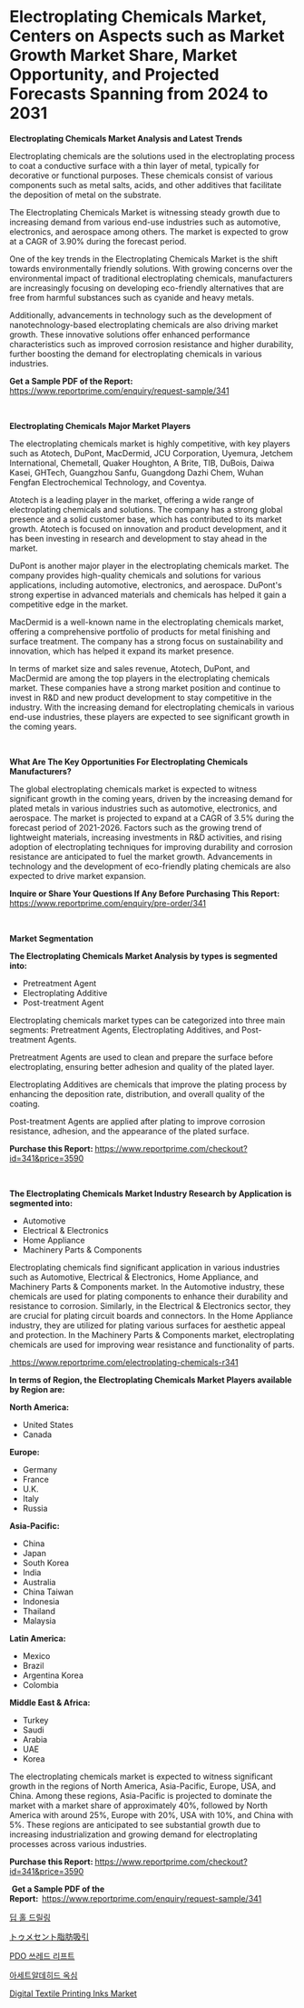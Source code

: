 <p><h1>Electroplating Chemicals Market, Centers on Aspects such as Market Growth Market Share, Market Opportunity, and Projected Forecasts Spanning from 2024 to 2031</h1></p><p><strong>Electroplating Chemicals Market Analysis and Latest Trends</strong></p>
<p><p>Electroplating chemicals are the solutions used in the electroplating process to coat a conductive surface with a thin layer of metal, typically for decorative or functional purposes. These chemicals consist of various components such as metal salts, acids, and other additives that facilitate the deposition of metal on the substrate.</p><p>The Electroplating Chemicals Market is witnessing steady growth due to increasing demand from various end-use industries such as automotive, electronics, and aerospace among others. The market is expected to grow at a CAGR of 3.90% during the forecast period.</p><p>One of the key trends in the Electroplating Chemicals Market is the shift towards environmentally friendly solutions. With growing concerns over the environmental impact of traditional electroplating chemicals, manufacturers are increasingly focusing on developing eco-friendly alternatives that are free from harmful substances such as cyanide and heavy metals.</p><p>Additionally, advancements in technology such as the development of nanotechnology-based electroplating chemicals are also driving market growth. These innovative solutions offer enhanced performance characteristics such as improved corrosion resistance and higher durability, further boosting the demand for electroplating chemicals in various industries.</p></p>
<p><strong>Get a Sample PDF of the Report:&nbsp;</strong> <a href="https://www.reportprime.com/enquiry/request-sample/341">https://www.reportprime.com/enquiry/request-sample/341</a></p>
<p>&nbsp;</p>
<p><strong>Electroplating Chemicals Major Market Players</strong></p>
<p><p>The electroplating chemicals market is highly competitive, with key players such as Atotech, DuPont, MacDermid, JCU Corporation, Uyemura, Jetchem International, Chemetall, Quaker Houghton, A Brite, TIB, DuBois, Daiwa Kasei, GHTech, Guangzhou Sanfu, Guangdong Dazhi Chem, Wuhan Fengfan Electrochemical Technology, and Coventya.</p><p>Atotech is a leading player in the market, offering a wide range of electroplating chemicals and solutions. The company has a strong global presence and a solid customer base, which has contributed to its market growth. Atotech is focused on innovation and product development, and it has been investing in research and development to stay ahead in the market.</p><p>DuPont is another major player in the electroplating chemicals market. The company provides high-quality chemicals and solutions for various applications, including automotive, electronics, and aerospace. DuPont's strong expertise in advanced materials and chemicals has helped it gain a competitive edge in the market.</p><p>MacDermid is a well-known name in the electroplating chemicals market, offering a comprehensive portfolio of products for metal finishing and surface treatment. The company has a strong focus on sustainability and innovation, which has helped it expand its market presence.</p><p>In terms of market size and sales revenue, Atotech, DuPont, and MacDermid are among the top players in the electroplating chemicals market. These companies have a strong market position and continue to invest in R&D and new product development to stay competitive in the industry. With the increasing demand for electroplating chemicals in various end-use industries, these players are expected to see significant growth in the coming years.</p></p>
<p>&nbsp;</p>
<p><strong>What Are The Key Opportunities For Electroplating Chemicals Manufacturers?</strong></p>
<p><p>The global electroplating chemicals market is expected to witness significant growth in the coming years, driven by the increasing demand for plated metals in various industries such as automotive, electronics, and aerospace. The market is projected to expand at a CAGR of 3.5% during the forecast period of 2021-2026. Factors such as the growing trend of lightweight materials, increasing investments in R&D activities, and rising adoption of electroplating techniques for improving durability and corrosion resistance are anticipated to fuel the market growth. Advancements in technology and the development of eco-friendly plating chemicals are also expected to drive market expansion.</p></p>
<p><strong>Inquire or Share Your Questions If Any Before Purchasing This Report:</strong> <a href="https://www.reportprime.com/enquiry/pre-order/341">https://www.reportprime.com/enquiry/pre-order/341</a></p>
<p>&nbsp;</p>
<p><strong>Market Segmentation</strong></p>
<p><strong>The Electroplating Chemicals Market Analysis by types is segmented into:</strong></p>
<p><ul><li>Pretreatment Agent</li><li>Electroplating Additive</li><li>Post-treatment Agent</li></ul></p>
<p><p>Electroplating chemicals market types can be categorized into three main segments: Pretreatment Agents, Electroplating Additives, and Post-treatment Agents. </p><p>Pretreatment Agents are used to clean and prepare the surface before electroplating, ensuring better adhesion and quality of the plated layer. </p><p>Electroplating Additives are chemicals that improve the plating process by enhancing the deposition rate, distribution, and overall quality of the coating.</p><p>Post-treatment Agents are applied after plating to improve corrosion resistance, adhesion, and the appearance of the plated surface.</p></p>
<p><strong>Purchase this Report:&nbsp;</strong><a href="https://www.reportprime.com/checkout?id=341&price=3590">https://www.reportprime.com/checkout?id=341&price=3590</a></p>
<p>&nbsp;</p>
<p><strong>The Electroplating Chemicals Market Industry Research by Application is segmented into:</strong></p>
<p><ul><li>Automotive</li><li>Electrical & Electronics</li><li>Home Appliance</li><li>Machinery Parts & Components</li></ul></p>
<p><p>Electroplating chemicals find significant application in various industries such as Automotive, Electrical & Electronics, Home Appliance, and Machinery Parts & Components market. In the Automotive industry, these chemicals are used for plating components to enhance their durability and resistance to corrosion. Similarly, in the Electrical & Electronics sector, they are crucial for plating circuit boards and connectors. In the Home Appliance industry, they are utilized for plating various surfaces for aesthetic appeal and protection. In the Machinery Parts & Components market, electroplating chemicals are used for improving wear resistance and functionality of parts.</p></p>
<p><a href="https://www.reportprime.com/electroplating-chemicals-r341">&nbsp;https://www.reportprime.com/electroplating-chemicals-r341</a></p>
<p><strong>In terms of Region, the Electroplating Chemicals Market Players available by Region are:</strong></p>
<p>
    <p> <strong> North America: </strong>
        <ul>
            <li>United States</li>
            <li>Canada</li>
        </ul>
        </p> 
    <p> <strong> Europe: </strong>
        <ul>
            <li>Germany</li>
            <li>France</li>
            <li>U.K.</li>
            <li>Italy</li>
            <li>Russia</li>
        </ul>
        </p> 
    <p> <strong> Asia-Pacific: </strong>
        <ul>
            <li>China</li>
            <li>Japan</li>
            <li>South Korea</li>
            <li>India</li>
            <li>Australia</li>
            <li>China Taiwan</li>
            <li>Indonesia</li>
            <li>Thailand</li>
            <li>Malaysia</li>
        </ul>
        </p> 
    <p> <strong> Latin America: </strong>
        <ul>
            <li>Mexico</li>
            <li>Brazil</li>
            <li>Argentina Korea</li>
            <li>Colombia</li>
        </ul>
        </p> 
    <p> <strong> Middle East & Africa: </strong>
        <ul>
            <li>Turkey</li>
            <li>Saudi</li>
            <li>Arabia</li>
            <li>UAE</li>
            <li>Korea</li>
        </ul>
    </p>
    </p>
<p><p>The electroplating chemicals market is expected to witness significant growth in the regions of North America, Asia-Pacific, Europe, USA, and China. Among these regions, Asia-Pacific is projected to dominate the market with a market share of approximately 40%, followed by North America with around 25%, Europe with 20%, USA with 10%, and China with 5%. These regions are anticipated to see substantial growth due to increasing industrialization and growing demand for electroplating processes across various industries.</p></p>
<p><strong>Purchase this Report: </strong><a href="https://www.reportprime.com/checkout?id=341&price=3590">https://www.reportprime.com/checkout?id=341&price=3590</a></p>
<p>&nbsp;<strong>Get a Sample PDF of the Report:&nbsp;&nbsp;</strong><a href="https://www.reportprime.com/enquiry/request-sample/341">https://www.reportprime.com/enquiry/request-sample/341</a></p>
<p><strong></strong></p>
<p><p><a href="https://github.com/royErdmtyan906778/Market-Research-Report-List-1/blob/main/625435567448.md">딥 홀 드릴링</a></p><p><a href="https://medium.com/@kaydenjohns1964/%E8%85%AB%E3%82%8C%E3%81%9F%E8%84%82%E8%82%AA%E5%90%B8%E5%BC%95%E5%B8%82%E5%A0%B4%E3%81%AE%E5%88%86%E6%9E%90-%E3%82%B0%E3%83%AD%E3%83%BC%E3%83%90%E3%83%AB%E6%A5%AD%E7%95%8C%E3%81%AE%E5%B1%95%E6%9C%9B%E3%81%A8%E4%BA%88%E6%B8%AC-2024%E5%B9%B4%E3%81%8B%E3%82%892031%E5%B9%B4-2dcdf3c23b79">トゥメセント脂肪吸引</a></p><p><a href="https://medium.com/@aidenreinger/pdo-%EC%8A%A4%EB%A0%88%EB%93%9C-%EB%A6%AC%ED%94%84%ED%8A%B8-%EC%8B%9C%EC%9E%A5-%EA%B7%9C%EB%AA%A8-%EC%97%B0%ED%8F%89%EA%B7%A0-%EC%84%B1%EC%9E%A5%EB%A5%A0-2024-2030%EB%85%84-%ED%8A%B8%EB%A0%8C%EB%93%9C-5bfb1b58a415">PDO 쓰레드 리프트</a></p><p><a href="https://medium.com/@kellylyncyh543964/%EC%95%84%EC%84%B8%ED%8A%B8%EC%95%8C%EB%8D%B0%ED%9E%88%EB%93%9C-%EC%98%A5%EC%8B%AC-%EC%8B%9C%EC%9E%A5-%EB%8F%99%ED%96%A5-%EB%B0%8F-%EC%8B%9C%EC%9E%A5-%EB%B6%84%EC%84%9D%EC%9D%80-2024-2031%EB%85%84%EA%B9%8C%EC%A7%80-%EC%98%88%EC%B8%A1%EB%90%A9%EB%8B%88%EB%8B%A4-36b7bcc1bb38">아세트알데히드 옥심</a></p><p><a href="https://github.com/kathiaseamanalvaradovlprc2h/Market-Research-Report-List-2/blob/main/digital-textile-printing-inks-market.md">Digital Textile Printing Inks Market</a></p></p>